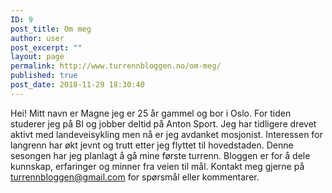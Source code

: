 ```yaml
---
ID: 9
post_title: Om meg
author: user
post_excerpt: ""
layout: page
permalink: http://www.turrennbloggen.no/om-meg/
published: true
post_date: 2018-11-29 18:30:40
---
```

Hei! Mitt navn er Magne jeg er 25 år gammel og bor i Oslo. For tiden studerer jeg på BI og jobber deltid på Anton Sport. Jeg har tidligere drevet aktivt med landeveisykling men nå er jeg avdanket mosjonist. Interessen for langrenn har økt jevnt og trutt etter jeg flyttet til hovedstaden. Denne sesongen har jeg planlagt å gå mine første turrenn. Bloggen er for å dele kunnskap, erfaringer og minner fra veien til mål. Kontakt meg gjerne på turrennbloggen@gmail.com for spørsmål eller kommentarer. 

<script async src="//pagead2.googlesyndication.com/pagead/js/adsbygoogle.js"></script>
<script>
  (adsbygoogle = window.adsbygoogle || []).push({
    google_ad_client: "ca-pub-4239823402717670",
    enable_page_level_ads: true
  });
</script>